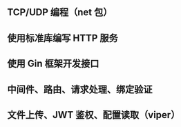 ## TCP/UDP 编程（net 包）
## 使用标准库编写 HTTP 服务
## 使用 Gin 框架开发接口
## 中间件、路由、请求处理、绑定验证
## 文件上传、JWT 鉴权、配置读取（viper）